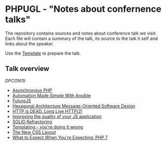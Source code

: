 PHPUGL - "Notes about confernence talks"
========================================

The repository contains sources and notes about conference talk we visit. Each file will contain a summary of the talk,
its source to the talk it self and links about the speaker.

Use the [Template](template.md) to prepare the talk.

Talk overview
-------------

*DPCON15*

 * [Asynchronous PHP](2015/dpcon15/asynchronous_php.md)
 * [Automation Made Simple With Ansible](2015/dpcon15/automation_made_simple_with_ansible.md)
 * [FutureJS](2015/dpcon15/futurejs.md)
 * [Hexagonal Architecture Message-Oriented Software Design](2015/dpcon15/hexagonal_architecture_message-oriented_software_design.md)
 * [HTTP is DEAD. Long Live HTTP/2!](2015/dpcon15/http_is_dead_long_live_http2.md)
 * [Improving the quality of your JS application](2015/dpcon15/improving_the_quality_of_your_js_application.md)
 * [SOLID Refractoring](2015/dpcon15/solid_refractoring.md)
 * [Templating - you're doing it wrong](2015/dpcon15/templating_you_are_doing_it_wrong.md)
 * [The New CSS Layout](2015/dpcon15/the_new_css_layout.md)
 * [What to Expect When You're Expecting: PHP 7](2015/dpcon15/what_to_expect_when_you_re_expecting_php7.md)

